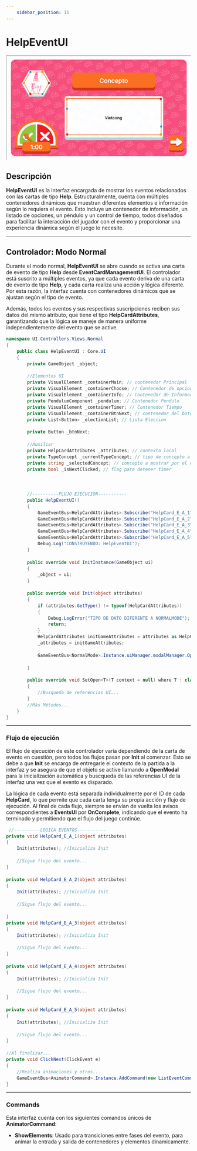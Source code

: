 ```yaml
---
    sidebar_position: 11
---
```


# HelpEventUI

![Ejemplo ](../../../../../static/juego-img/interfaz/interfaces/game/HelpEventUI.png)


## Descripción

**HelpEventUI** es la interfaz encargada de mostrar los eventos relacionados con las cartas de tipo **Help**. Estructuralmente, cuenta con múltiples contenedores dinámicos que muestran diferentes elementos e información según lo requiera el evento. Esto incluye un contenedor de información, un listado de opciones, un péndulo y un control de tiempo, todos diseñados para facilitar la interacción del jugador con el evento y proporcionar una experiencia dinámica según el juego lo necesite.

---

## Controlador: Modo Normal

Durante el modo normal, **HelpEventUI** se abre cuando se activa una carta de evento de tipo **Help** desde **EventCardManagementUI**. El controlador está suscrito a múltiples eventos, ya que cada evento deriva de una carta de evento de tipo **Help**, y cada carta realiza una acción y lógica diferente. Por esta razón, la interfaz cuenta con contenedores dinámicos que se ajustan según el tipo de evento.

Además, todos los eventos y sus respectivas suscripciones reciben sus datos del mismo atributo, que tiene el tipo **HelpCardAttributes**, garantizando que la lógica se maneje de manera uniforme independientemente del evento que se active.

```csharp
namespace UI.Controllers.Views.Normal
{
    public class HelpEventUI : Core.UI
    {
        private GameObject _object;

        //Elementos UI
        private VisualElement _containerMain; // contenedor Principal
        private VisualElement _containerChoose; // Contenedor de opciones
        private VisualElement _containerInfo; // Contenedor de Informacion
        private PendulumComponent _pendulum; // Contenedor Pendulo
        private VisualElement _containerTimer; // Contenedor Tiempo
        private VisualElement _containerBtnNext; // contenedor del boton Next
        private List<Button> _electionList; // Lista Eleccion

        private Button _btnNext;

        //Auxiliar
        private HelpCardAttributes _attributes; // contexto local
        private TypeConcept _currentTypeConcept; // tipo de concepto a manejar por el evento actual
        private string _selectedConcept; // concepto a mostrar por el evento actual
        private bool _isNextClicked; // flag para detener timer



        //----------FLUJO EJECUCION-----------
        public HelpEventUI()
        {
            GameEventBus<HelpCardAttributes>.Subscribe("HelpCard_E_A_1", HelpCard_E_A_1);
            GameEventBus<HelpCardAttributes>.Subscribe("HelpCard_E_A_2", HelpCard_E_A_2);
            GameEventBus<HelpCardAttributes>.Subscribe("HelpCard_E_A_3", HelpCard_E_A_3);
            GameEventBus<HelpCardAttributes>.Subscribe("HelpCard_E_A_4", HelpCard_E_A_4);
            GameEventBus<HelpCardAttributes>.Subscribe("HelpCard_E_A_5", HelpCard_E_A_5);
            Debug.Log("CONSTRUYENDO: HelpEventUI");
        }

        public override void InitInstance(GameObject ui)
        {
            _object = ui;
        }

        public override void Init(object attributes)
        {
            if (attributes.GetType() != typeof(HelpCardAttributes))
            {
                Debug.LogError("TIPO DE DATO DIFERENTE A NORMALMODE");
                return;
            }
            HelpCardAttributes initGameAttributes = attributes as HelpCardAttributes;
            _attributes = initGameAttributes;

            GameEventBus<NormalMode>.Instance.uiManager.modalManager.OpenModal<string>(typeof(HelpEventUI)); // Apertura Automatica

        }
                
        public override void SetOpen<T>(T context = null) where T : class
        {
            //Busqueda de referencias UI...
        }
        //Más Métodos...
    }
}
```

---

### Flujo de ejecución

El flujo de ejecución de este controlador varía dependiendo de la carta de evento en cuestión, pero todos los flujos pasan por **Init** al comenzar. Esto se debe a que **Init** se encarga de entregarle el contexto de la partida a la interfaz y se asegura de que el objeto se active llamando a **OpenModal** para la inicialización automática y buscqueda de las referencias UI de la interfaz una vez que el evento es disparado. 

La lógica de cada evento está separada individualmente por el ID de cada **HelpCard**, lo que permite que cada carta tenga su propia acción y flujo de ejecución. Al final de cada flujo, siempre se envían de vuelta los avisos correspondientes a **EventsUI** por **OnComplete**, indicando que el evento ha terminado y permitiendo que el flujo del juego continúe.

```csharp
 //----------LOGICA EVENTOS-----------
private void HelpCard_E_A_1(object attributes)
{
    Init(attributes); //Inicializa Init

    //Sigue flujo del evento...
}

private void HelpCard_E_A_2(object attributes)
{
    Init(attributes); //Inicializa Init

    //Sigue flujo del evento...
    
}
private void HelpCard_E_A_3(object attributes)
{
    Init(attributes); //Inicializa Init

    //Sigue flujo del evento...
}

private void HelpCard_E_A_4(object attributes)
{
    Init(attributes); //Inicializa Init

    //Sigue flujo del evento...
}

private void HelpCard_E_A_5(object attributes)
{
    Init(attributes); //Inicializa Init

    //Sigue flujo del evento...
}

//Al finalizar...
private void ClickNext(ClickEvent e)
{
    //Realiza animaciones y otros...
    GameEventBus<AnimatorCommand>.Instance.AddCommand(new ListEventCommand(_attributes.onComplete)); // Se da aviso a EventsUI
}
```

---
### Commands

Esta interfaz cuenta con los siguientes comandos únicos de **AnimatorCommand**: 
- **ShowElements**: Usado para transiciones entre fases del evento, para animar la entrada y salida de contenedores y elementos dinamicamente.
